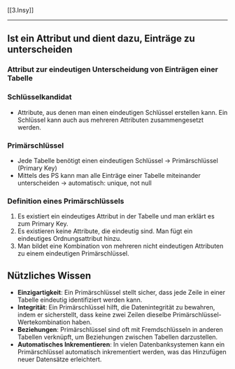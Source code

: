 [[3.Insy]]
____
## Ist ein Attribut und dient dazu, Einträge zu unterscheiden

### Attribut zur eindeutigen Unterscheidung von Einträgen einer Tabelle

### Schlüsselkandidat

- Attribute, aus denen man einen eindeutigen Schlüssel erstellen kann. Ein Schlüssel kann auch aus mehreren Attributen zusammengesetzt werden.

### Primärschlüssel

- Jede Tabelle benötigt einen eindeutigen Schlüssel
  -> Primärschlüssel (Primary Key)
- Mittels des PS kann man alle Einträge einer Tabelle miteinander unterscheiden
  -> automatisch: unique, not null

### Definition eines Primärschlüssels

1. Es existiert ein eindeutiges Attribut in der Tabelle und man erklärt es zum Primary Key.
2. Es existieren keine Attribute, die eindeutig sind. Man fügt ein eindeutiges Ordnungsattribut hinzu.
3. Man bildet eine Kombination von mehreren nicht eindeutigen Attributen zu einem eindeutigen Primärschlüssel.

## Nützliches Wissen

- **Einzigartigkeit**: Ein Primärschlüssel stellt sicher, dass jede Zeile in einer Tabelle eindeutig identifiziert werden kann.
- **Integrität**: Ein Primärschlüssel hilft, die Datenintegrität zu bewahren, indem er sicherstellt, dass keine zwei Zeilen dieselbe Primärschlüssel-Wertekombination haben.
- **Beziehungen**: Primärschlüssel sind oft mit Fremdschlüsseln in anderen Tabellen verknüpft, um Beziehungen zwischen Tabellen darzustellen.
- **Automatisches Inkrementieren**: In vielen Datenbanksystemen kann ein Primärschlüssel automatisch inkrementiert werden, was das Hinzufügen neuer Datensätze erleichtert.
